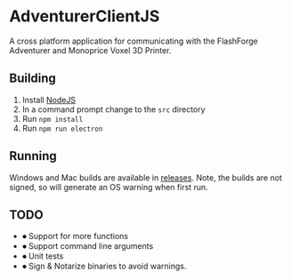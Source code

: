 # AdventurerClientJS
A cross platform application for communicating with the FlashForge Adventurer and Monoprice Voxel 3D Printer.

## Building
1) Install [NodeJS](https://nodejs.org)
1) In a command prompt change to the `src` directory
1) Run `npm install`
1) Run `npm run electron`

## Running
Windows and Mac builds are available in [releases](https://github.com/andycb/AdventurerClientJS/releases). Note, the builds are not signed, so will generate an OS warning when first run.

## TODO
- ⏺ Support for more functions
- ⏺ Support command line arguments
- ⏺ Unit tests
- ⏺ Sign & Notarize binaries to avoid warnings.
